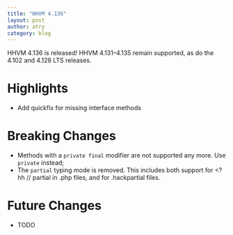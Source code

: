 ```yaml
---
title: "HHVM 4.136"
layout: post
author: atry
category: blog
---
```


HHVM 4.136 is released! HHVM 4.131&ndash;4.135 remain supported, as do the 4.102 and 4.128 LTS releases.

# Highlights

- Add quickfix for missing interface methods

# Breaking Changes

- Methods with a `private final` modifier are not supported any more. Use `private` instead;
- The `partial` typing mode is removed. This includes both support for <?hh // partial in .php files, and for .hackpartial files.

# Future Changes

- TODO
